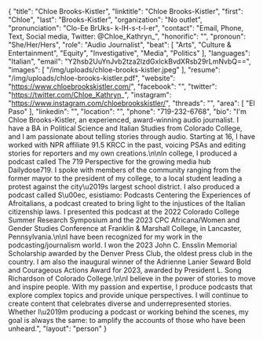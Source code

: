 {
  "title": "Chloe Brooks-Kistler",
  "linktitle": "Chloe Brooks-Kistler",
  "first": "Chloe",
  "last": "Brooks-Kistler",
  "organization": "No outlet",
  "pronunciation": "Clo-Ee BrUks- k-IH-s-t-l-er",
  "contact": "Email, Phone, Text, Social media, Twitter: @Chloe_Kathryn_",
  "honorific": "",
  "pronoun": "She/Her/Hers",
  "role": "Audio Journalist",
  "beat": [
    "Arts",
    "Culture & Entertainment",
    "Equity",
    "Investigative",
    "Media",
    "Politics"
  ],
  "languages": "Italian",
  "email": "Y2hsb2UuYnJvb2tza2lzdGxlckBvdXRsb29rLmNvbQ==",
  "images": [
    "/img/uploads/chloe-brooks-kistler.jpeg"
  ],
  "resume": "/img/uploads/chloe-brooks-kistler.pdf",
  "website": "https://www.chloebrookskistler.com/",
  "facebook": "",
  "twitter": "https://twitter.com/Chloe_Kathryn_",
  "instagram": "https://www.instagram.com/chloebrookskistler/",
  "threads": "",
  "area": [
    "El Paso"
  ],
  "linkedin": "",
  "location": "",
  "phone": "719-232-6768",
  "bio": "I'm Chloe Brooks-Kistler, an experienced, award-winning audio journalist. I have a BA in Political Science and Italian Studies from Colorado College, and I am passionate about telling stories through audio. Starting at 16, I have worked with NPR affiliate 91.5 KRCC in the past, voicing PSAs and editing stories for reporters and my own creations.\n\nIn college, I produced a podcast called The 719 Perspective for the growing media hub Dailydose719. I spoke with members of the community ranging from the former mayor to the president of my college, to a local student leading a protest against the city\u2019s largest school district. I also produced a podcast called S\u00ec, esistiamo: Podcasts Centering the Experiences of Afroitalians, a podcast created to bring light to the injustices of the Italian citizenship laws. I presented this podcast at the 2022 Colorado College Summer Research Symposium and the 2023 CPC Africana/Women and Gender Studies Conference at Franklin & Marshall College, in Lancaster, Pennsylvania.\n\nI have been recognized for my work in the podcasting/journalism world. I won the 2023 John C. Ensslin Memorial Scholarship awarded by the Denver Press Club, the oldest press club in the country. I am also the inaugural winner of the Adrienne Lanier Seward Bold and Courageous Actions Award for 2023, awarded by President L. Song Richardson of Colorado College.\n\nI believe in the power of stories to move and inspire people. With my passion and expertise, I produce podcasts that explore complex topics and provide unique perspectives. I will continue to create content that celebrates diverse and underrepresented stories. Whether I\u2019m producing a podcast or working behind the scenes, my goal is always the same: to amplify the accounts of those who have been unheard.",
  "layout": "person"
}